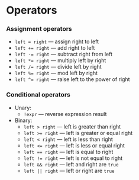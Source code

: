 # Operators

### Assignment operators
- `left = right` &horbar; assign right to left
- `left += right` &horbar; add right to left
- `left -= right` &horbar; subtract right from left
- `left *= right` &horbar; multiply left by right
- `left /= right` &horbar; divide left by right
- `left %= right` &horbar; mod left by right
- `left ^= right` &horbar; raise left to the power of right

### Conditional operators
- Unary:
  - `!expr` &horbar; reverse expression result
- Binary:
  - `left > right` &horbar; left is greater than right
  - `left >= right` &horbar; left is greater or equal right
  - `left < right` &horbar; left is less than right
  - `left <= right` &horbar; left is less or equal right
  - `left == right` &horbar; left is equal to right
  - `left != right` &horbar; left is not equal to right
  - `left && right` &horbar; left and right are `true`
  - `left || right` &horbar; left or right are `true`
